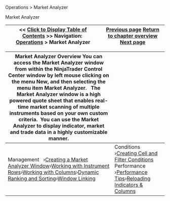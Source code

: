 ﻿
Operations > Market Analyzer

Market Analyzer

| << [Click to Display Table of Contents](market_analyzer.md) >> **Navigation:**     [Operations](operations.md) > Market Analyzer | [Previous page](levelii_windowlinking.md) [Return to chapter overview](operations.md) [Next page](creating_a_market_analyzer_win.md) |
| --- | --- |

| Market Analyzer Overview You can access the Market Analyzer window from within the NinjaTrader Control Center window by left mouse clicking on the menu New, and then selecting the menu item Market Analyzer.   The Market Analyzer window is a high powered quote sheet that enables real-time market scanning of multiple instruments based on your own custom criteria.  You can use the Market Analyzer to display indicator, market and trade data in a highly customizable manner. | |
| --- | --- |
| Management   ›[Creating a Market Analyzer Window](creating_a_market_analyzer_win.md)›[Working with Instrument Rows](working_with_instrument_rows.md)›[Working with Columns](working_with_columns.md)›[Dynamic Ranking and Sorting](dynamic_ranking_and_sorting.md)›[Window Linking](marketanalzyer_window_linking.md) | Conditions   ›[Creating Cell and Filter Conditions](creating_cell_and_filter_condi.md)  Performance   ›[Performance Tips](performance_tips.md)›[Reloading Indicators & Columns](reloading_indicators__columns.md) |
